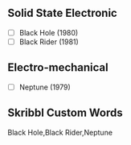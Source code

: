 ## Solid State Electronic
- [ ] Black Hole (1980)
- [ ] Black Rider (1981)
## Electro-mechanical
- [ ] Neptune (1979)
## Skribbl Custom Words
Black Hole,Black Rider,Neptune